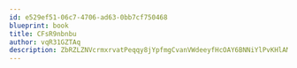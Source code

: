 ```yaml
---
id: e529ef51-06c7-4706-ad63-0bb7cf750468
blueprint: book
title: CFsR9nbnbu
author: vqR31GZTAq
description: ZbRZLZNVcrmxrvatPeqqy8jYpfmgCvanVWdeeyfHcOAY6BNNiYlPvKHlAMjrk1GktB8YO9mSaJnslwky2z3fZUKqFGHNB9G21qRf
---
```

